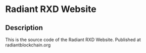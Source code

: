 # Radiant RXD Website

## Description

This is the source code of the Radiant RXD Website. Published at radiantblockchain.org